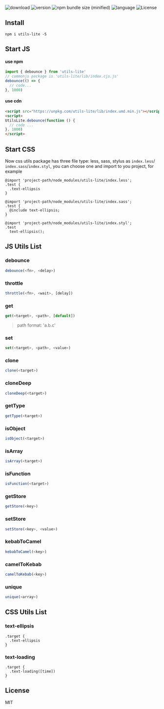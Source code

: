 ![download](https://img.shields.io/npm/dm/utils-lite.svg)
![version](https://img.shields.io/npm/v/utils-lite.svg)
![npm bundle size (minified)](https://img.shields.io/bundlephobia/min/utils-lite.svg)
![language](https://img.shields.io/badge/language-javascript-yellow.svg)
![License](https://img.shields.io/badge/license-MIT-000000.svg)

## Install

`npm i utils-lite -S`

## Start JS

#### use npm

```js
import { debounce } from 'utils-lite'
// commonjs package is 'utils-lite/lib/index.cjs.js'
debounce(() => {
  // code...
}, 1000)
```

#### use cdn 

```html
<script src="https://unpkg.com/utils-lite/lib/index.umd.min.js"></script>
<script>
UtilsLite.debounce(function () {
  // code ...
}, 1000)
</script>
```

## Start CSS

Now css utils package has three file type: less, sass, stylus as `index.less`/
`index.sass`/`index.styl`, you can choose one and import to you project, for example

```less
@import 'project-path/node_modules/utils-lite/index.less';
.test {
  .text-ellipsis
}
```

```less
@import 'project-path/node_modules/utils-lite/index.sass';
.test {
  @include text-ellipsis;
}
```

```less
@import 'project-path/node_modules/utils-lite/index.styl';
.test
  text-ellipsis();
```

## JS Utils List

### debounce
```js
debounce(<fn>, <delay>)
```

### throttle
```js
throttle(<fn>, <wait>, [delay])
```

### get
```js
get(<target>, <path>, [default])
```
> path format: 'a.b.c'

### set
```js
set(<target>, <path>, <value>)
```

### clone
```js
clone(<target>)
```

### cloneDeep
```js
cloneDeep(<target>)
```

### getType
```js
getType(<target>)
```

### isObject
```js
isObject(<target>)
```

### isArray
```js
isArray(<target>)
```

### isFunction
```js
isFunction(<target>)
```

### getStore
```js
getStore(<key>)
```

### setStore
```js
setStore(<key>, <value>)
```

### kebabToCamel
```js
kebabToCamel(<key>)
```

### camelToKebab
```js
camelToKebab(<key>)
```

### unique
```js
unique(<array>)
```


## CSS Utils List

### text-ellipsis

```less
.target {
  .text-ellipsis
}
```

### text-loading

```less
.target {
  .text-loading([time])
}
```

## License

MIT
